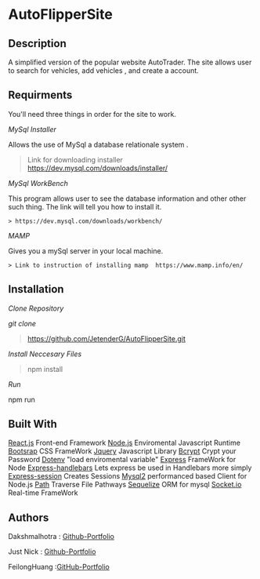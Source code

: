  AutoFlipperSite
 ===============

 Description
 -------

A simplified version of the popular website AutoTrader. The site allows user to search for vehicles, add vehicles , and create a account.


Requirments
-----

You'll need three things in order for the site to work.

*MySql Installer*

Allows the use of MySql a database relationale system .

>Link for downloading installer https://dev.mysql.com/downloads/installer/ 



 *MySql WorkBench*

This program allows user to see the database information and other other such thing. 
The link will tell you how to install it.

    > https://dev.mysql.com/downloads/workbench/
    

 *MAMP*

 Gives you a mySql server in your local machine.

    > Link to instruction of installing mamp  https://www.mamp.info/en/



Installation 
----------

*Clone Repository*

*git clone*

> https://github.com/JetenderG/AutoFlipperSite.git

*Install Neccesary Files*

> npm install

*Run*

npm run

Built With
--------

[React.js](https://reactjs.org/) Front-end Framework
[Node.js](https://nodejs.org/en/) Enviromental Javascript Runtime
[Bootsrap](https://getbootstrap.com/) CSS FrameWork
[Jquery](https://jquery.com/) Javascript Library
[Bcrypt](https://www.npmjs.com/package/bcrypt) Crypt your Password
[Dotenv](https://www.npmjs.com/package/dotenv) "load enviromental variable"
[Express](https://www.npmjs.com/package/express) FrameWork for Node
[Express-handlebars](https://www.npmjs.com/package/express-handlebars) Lets express be used in Handlebars more simply
[Express-session](https://www.npmjs.com/package/express-session) Creates Sessions
[Mysql2](https://www.npmjs.com/package/mysql2) performanced based Client for Node.js
[Path](https://www.npmjs.com/package/path) Traverse File Pathways
[Sequelize](https://www.npmjs.com/package/sequelize) ORM for mysql
[Socket.io](https://www.npmjs.com/package/socket.io) Real-time FrameWork

Authors
-------

Dakshmalhotra : [Github-Portfolio](https://github.com/dakshmalhotra)

Just Nick : [Github-Portfolio](https://github.com/Mr-Ouya)

FeilongHuang :[GitHub-Portfolio](https://github.com/FeilongHuang)
